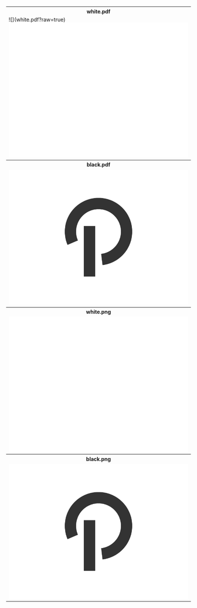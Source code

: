 <table>
  <tr>
    <th>white.pdf</th>
  </tr>
  <tr>
    <td>
      ![](white.pdf?raw=true)
      <a href="white.pdf?raw=true">
        <img src="white.png"/>
      </a>
    </td>
  </tr>
  <tr>
    <th>black.pdf</th>
  </tr>
  <tr>
    <td>
      <a href="black.pdf?raw=true">
        <img src="black.png"/>
      </a>
    </td>
  </tr>
  <tr>
    <th>white.png</th>
  </tr>
  <tr>
    <td>
      <a href="white.png?raw=true">
        <img src="white.png"/>
      </a>
    </td>
  </tr>
  <tr>
    <th>black.png</th>
  </tr>
  <tr>
    <td>
      <a href="black.png?raw=true">
        <img src="black.png"/>
      </a>
    </td>
  </tr>
</table>
